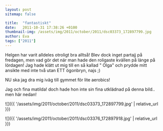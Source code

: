 ```yaml
---
layout: post
sitemap: false

title:  "fantastiskt"
date:   2011-10-31 17:38:26 +0100
thumbnail-img: /assets/img/2011/october/2011/dsc03373_172897799.jpg
author: Eva
tags: ["2011"]
---
```


Helgen har varit alldeles otroligt bra alltså! Blev dock inget partajj på fredagen, men vad gör det när man hade den roligaste kvällen på länge på lördagen! Jag hade klätt ut mig till en så kallad " Olga" och prydde mitt ansikte med inte två utan ETT ögonbryn, najs ;)



NU ska jag dra mig iväg till gymmet för lite aerobics!













Jag och fina matilda! doch hade hon inte sin fina utklädnad på denna bild.. men här nedan!

![]({{ '/assets/img/2011/october/2011/dsc03373_172897799.jpg'  | relative_url }})

![]({{ '/assets/img/2011/october/2011/dsc03376_172897918.jpg'  | relative_url }})

